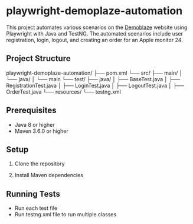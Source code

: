 # playwright-demoplaze-automation

This project automates various scenarios on the [Demoblaze](https://www.demoblaze.com/) website using Playwright with Java and TestNG. The automated scenarios include user registration, login, logout, and creating an order for an Apple monitor 24.

## Project Structure
playwright-demoplaze-automation/
├── pom.xml
└── src/
├── main/
│ └── java/
│ └── main
└── test/
├── java/
│ ├── BaseTest.java
│ ├── RegistrationTest.java
│ ├── LoginTest.java
│ ├── LogoutTest.java
│ ├── OrderTest.java
└── resources/
└── testng.xml

## Prerequisites

- Java 8 or higher
- Maven 3.6.0 or higher

## Setup

1. Clone the repository

2. Install Maven dependencies

## Running Tests
- Run each test file
- Run testng.xml file to run multiple classes


